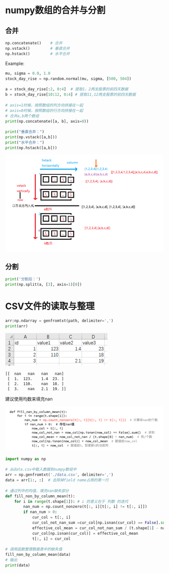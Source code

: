 # numpy数组的合并与分割



## 合并

```python
np.concatenate()	# 合并
np.vstack()		    # 垂直合并
np.hstack()			# 水平合并
```

Example:

```python
mu, sigma = 0.0, 1.0
stock_day_rise = np.random.normal(mu, sigma, [500, 504])

a = stock_day_rise[:2, 0:4]  # 提取1，2两支股票的前四天数据
b = stock_day_rise[10:12, 0:4] # 提取11,12两支股票的前四天数据

# axis=1时候，按照数组的列方向拼接在一起
# axis=0时候，按照数组的行方向拼接在一起
# 合并a,b两个数组
print(np.concatenate([a, b], axis=0))

print("垂直合并：")
print(np.vstack([a,b]))
print("水平合并：")
print(np.hstack([a,b]))
```

![image-20191231155352257](assets/image-20191231155352257.png)



## 分割

```python
print('分割后：')
print(np.split(a, [3], axis=1)[0])
```



# CSV文件的读取与整理

```python
arr:np.ndarray = genfromtxt(path, delimiter=',')
print(arr)
```

![image-20191231161903475](assets/image-20191231161903475.png)

```
[[  nan   nan   nan   nan]
 [  1.  123.    1.4  23. ]
 [  2.  110.    nan  18. ]
 [  3.    nan   2.1  19. ]]
```

建议使用均数来填充nan

![缺失处理逻辑](assets/缺失处理逻辑.png)

```python
import numpy as np

# 从data.csv中载入数据到numpy数组中
arr = np.genfromtxt('./data.csv', delimiter=',')
data = arr[1:, :]  # 去除掉field name占用的第一行

# 通过列中的均值，填充nan缺失部分
def fill_non_by_column_mean(t):
    for i in range(t.shape[1]): # i 的意义在于 列数 的迭代
        nan_num = np.count_nonzero(t[:, i][t[:, i] != t[:, i]])
        if nan_num > 0:
            cur_col = t[:, i]
            cur_col_not_nan_sum =cur_col[np.isnan(cur_col) == False].sum()
            effective_col_mean = cur_col_not_nan_sum / (t.shape[1] - nan_num)
            cur_col[np.isnan(cur_col)] = effective_col_mean
            t[:, i] = cur_col
        
# 调用函数整理数据表中的缺失值
fill_non_by_column_mean(data)
# 输出
print(data)
```

